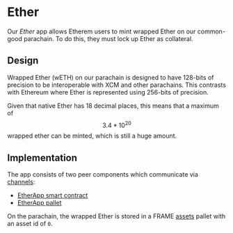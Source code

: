# Ether

Our _Ether_ app allows Etherem users to mint wrapped Ether on our common-good parachain. To do this, they must lock up Ether as collateral.

## Design

Wrapped Ether (wETH) on our parachain is designed to have 128-bits of precision to be interoperable with XCM and other parachains. This contrasts with Ethereum where Ether is represented using 256-bits of precision.

Given that native Ether has 18 decimal places, this means that a maximum of $$3.4*10^{20}$$wrapped ether can be minted, which is still a huge amount.

## Implementation

The app consists of two peer components which communicate via [channels](../channels/):

* [EtherApp smart contract](../../../ethereum/contracts/ETHApp.sol)
* [EtherApp pallet](https://github.com/Snowfork/snowbridge/tree/main/parachain/pallets/eth-app)

On the parachain, the wrapped Ether is stored in a FRAME [assets](https://github.com/paritytech/substrate/tree/master/frame/assets) pallet with an asset id of `0`.
